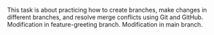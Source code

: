 This task is about practicing how to create branches, make changes in different branches, and resolve merge conflicts using Git and GitHub.
Modification in feature-greeting branch.
Modification in main branch.